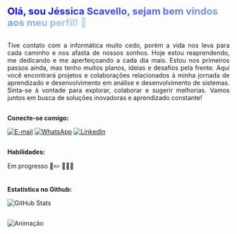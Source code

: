 #
<span style="background-image: linear-gradient(to right, blue, lightblue); -webkit-background-clip: text; color: transparent; font-size: 22px; font-weight: bold;">
Olá, sou Jéssica Scavello, sejam bem vindos aos meu perfil! 🚀</span>




##
<p style="text-align:justify;"> Tive contato com a informática muito cedo, porém a vida nos leva para cada caminho e nos afasta de nossos sonhos. Hoje estou reaprendendo, me dedicando e me aperfeiçoando a cada dia mais. Estou nos primeiros passos ainda, mas tenho muitos planos, ideias e desafios pela frente. Aqui você encontrará projetos e colaborações relacionados à minha jornada de aprendizado e desenvolvimento em análise e desenvolvimento de sistemas. Sinta-se à vontade para explorar, colaborar e sugerir melhorias. Vamos juntos em busca de soluções inovadoras e aprendizado constante!</p>

## 
<b> Conecte-se comigo: </b>

[![E-mail](https://img.shields.io/badge/-Email-blue?style=for-the-badge&logo=microsoft-outlook&logoColor=black)](mailto:jessyka.scavello@hotmail.com) 
[![WhatsApp](https://img.shields.io/badge/WhatsApp-blue?style=for-the-badge&logo=whatsapp&logoColor=black)](https://wa.me/+5511978580449)
[![LinkedIn](https://img.shields.io/badge/LinkedIn-0077B5?style=for-the-badge&logo=linkedin&logoColor=black)](https://www.linkedin.com/in/jessica-scavello/)

##
<b> Habilidades:</b>

Em progresso 📔✏️ 👩🏻‍💻

 ##    
<b>Estatística no Github:</b>

![GitHub Stats](https://github-readme-stats.vercel.app/api?username=JeehScavello&theme=transparent&bg_color=000&border_color=30A3DC&show_icons=true&icon_color=30A3DC&title_color=9fc5e8&text_color=FFF)

##

![Animação](https://i.gifer.com/9Wmb.gif)


